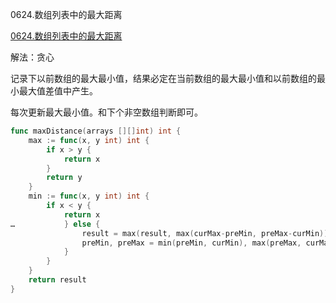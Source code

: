 0624.数组列表中的最大距离

[0624.数组列表中的最大距离](https://leetcode.cn/problems/maximum-distance-in-arrays/)



解法：贪心



记录下以前数组的最大最小值，结果必定在当前数组的最大最小值和以前数组的最小最大值差值中产生。

每次更新最大最小值。和下个非空数组判断即可。



```go
func maxDistance(arrays [][]int) int {
	max := func(x, y int) int {
		if x > y {
			return x
		}
		return y
	}
	min := func(x, y int) int {
		if x < y {
			return x
…			} else {
				result = max(result, max(curMax-preMin, preMax-curMin))
				preMin, preMax = min(preMin, curMin), max(preMax, curMax)
			}
		}
	}
	return result
}
```
